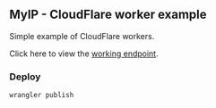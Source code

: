 ## MyIP - CloudFlare worker example

Simple example of CloudFlare workers.

Click here to view the [working endpoint](https://my-ip.crossoworth.workers.dev/?json).


### Deploy
```shell script
wrangler publish
```